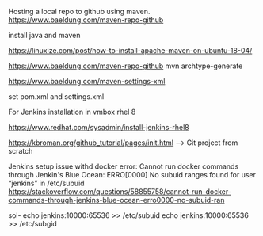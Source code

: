 Hosting a local repo to github using maven.
https://www.baeldung.com/maven-repo-github

install java and maven 



https://linuxize.com/post/how-to-install-apache-maven-on-ubuntu-18-04/



https://www.baeldung.com/maven-repo-github
mvn archtype-generate

https://www.baeldung.com/maven-settings-xml


set pom.xml and settings.xml 


For Jenkins installation in vmbox rhel 8

https://www.redhat.com/sysadmin/install-jenkins-rhel8


https://kbroman.org/github_tutorial/pages/init.html   --> Git project from scratch 

Jenkins setup issue withd docker
error: Cannot run docker commands through Jenkin's Blue Ocean: ERRO[0000] No subuid ranges found for user “jenkins” in /etc/subuid
https://stackoverflow.com/questions/58855758/cannot-run-docker-commands-through-jenkins-blue-ocean-erro0000-no-subuid-ran

sol- echo jenkins:10000:65536 >> /etc/subuid
   echo jenkins:10000:65536 >> /etc/subgid

